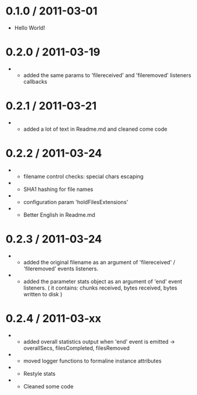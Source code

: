 
0.1.0 / 2011-03-01
==================

  * Hello World!

0.2.0 / 2011-03-19
==================

  * + added the same params to 'filereceived' and 'fileremoved' listeners callbacks
  
0.2.1 / 2011-03-21
================== 

  * + added a lot of text in Readme.md and cleaned come code
  
0.2.2 / 2011-03-24
================== 

  * + filename control checks:  special chars escaping
  * + SHA1 hashing for file names 
  * + configuration param 'holdFilesExtensions'
  * + Better English in Readme.md
  
0.2.3 / 2011-03-24
================== 

  * + added the original filename as an argument of  'filereceived' / 'fileremoved' events listeners.
  * + added the parameter stats object  as an argument of 'end' event listeners. ( it contains: chunks received, bytes received, bytes written to disk )

0.2.4 / 2011-03-xx
==================

 * + added overall statistics output when 'end' event is emitted -> overallSecs, filesCompleted, filesRemoved
 * + moved logger functions to formaline instance attributes
 * + Restyle stats
 * + Cleaned some code

